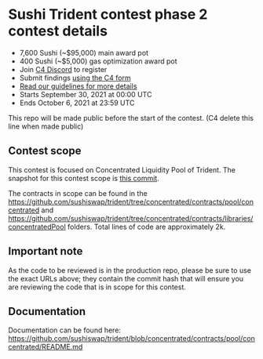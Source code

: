 # Sushi Trident contest phase 2 contest details
- 7,600 Sushi (~$95,000) main award pot
- 400 Sushi (~$5,000) gas optimization award pot
- Join [C4 Discord](https://discord.gg/EY5dvm3evD) to register
- Submit findings [using the C4 form](https://code423n4.com/2021-09-sushitrident-2-contest/submit)
- [Read our guidelines for more details](https://docs.code4rena.com/roles/wardens)
- Starts September 30, 2021 at 00:00 UTC
- Ends October 6, 2021 at 23:59 UTC

This repo will be made public before the start of the contest. (C4 delete this line when made public)

## Contest scope
This contest is focused on Concentrated Liquidity Pool of Trident. The snapshot for this contest scope is [this commit](https://github.com/sushiswap/trident/tree/c405f3402a1ed336244053f8186742d2da5975e9/contracts/pool/concentrated).

The contracts in scope can be found in the https://github.com/sushiswap/trident/tree/concentrated/contracts/pool/concentrated and https://github.com/sushiswap/trident/tree/concentrated/contracts/libraries/concentratedPool folders. 
Total lines of code are approximately 2k.

## Important note
As the code to be reviewed is in the production repo, please be sure to use the exact URLs above; they contain the commit hash that will ensure you are reviewing the code that is in scope for this contest.

## Documentation 
Documentation can be found here: https://github.com/sushiswap/trident/blob/concentrated/contracts/pool/concentrated/README.md
